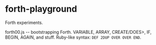 # forth-playground

Forth experiments.

forth00.js -- bootstrapping Forth. VARIABLE, ARRAY, CREATE/DOES>, IF, BEGIN, AGAIN, and stuff. Ruby-like syntax: `DEF 2DUP OVER OVER END`. 
